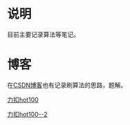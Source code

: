 # 说明

目前主要记录算法等笔记。

# 博客

在[CSDN博客](https://blog.csdn.net/m0_64289188)也有记录刷算法的思路，题解。

[力扣hot100](https://blog.csdn.net/m0_64289188/article/details/144056081?spm=1001.2014.3001.5501)

[力扣hot100--2](https://blog.csdn.net/m0_64289188/article/details/145312501?spm=1001.2014.3001.5501)
